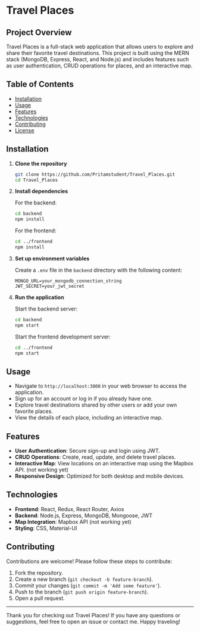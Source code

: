 # Travel Places

## Project Overview
Travel Places is a full-stack web application that allows users to explore and share their favorite travel destinations. This project is built using the MERN stack (MongoDB, Express, React, and Node.js) and includes features such as user authentication, CRUD operations for places, and an interactive map.

## Table of Contents
- [Installation](#installation)
- [Usage](#usage)
- [Features](#features)
- [Technologies](#technologies)
- [Contributing](#contributing)
- [License](#license)

## Installation

1. **Clone the repository**
   ```bash
   git clone https://github.com/Pritamstudent/Travel_Places.git
   cd Travel_Places
   ```

2. **Install dependencies**

   For the backend:
   ```bash
   cd backend
   npm install
   ```

   For the frontend:
   ```bash
   cd ../frontend
   npm install
   ```

3. **Set up environment variables**

   Create a `.env` file in the `backend` directory with the following content:
   ```plaintext
   MONGO_URL=your_mongodb_connection_string
   JWT_SECRET=your_jwt_secret
   ```

4. **Run the application**

   Start the backend server:
   ```bash
   cd backend
   npm start
   ```

   Start the frontend development server:
   ```bash
   cd ../frontend
   npm start
   ```

## Usage
- Navigate to `http://localhost:3000` in your web browser to access the application.
- Sign up for an account or log in if you already have one.
- Explore travel destinations shared by other users or add your own favorite places.
- View the details of each place, including an interactive map.

## Features
- **User Authentication**: Secure sign-up and login using JWT.
- **CRUD Operations**: Create, read, update, and delete travel places.
- **Interactive Map**: View locations on an interactive map using the Mapbox API.  (not working yet)
- **Responsive Design**: Optimized for both desktop and mobile devices.

## Technologies
- **Frontend**: React, Redux, React Router, Axios
- **Backend**: Node.js, Express, MongoDB, Mongoose, JWT
- **Map Integration**: Mapbox API (not working yet)
- **Styling**: CSS, Material-UI

## Contributing
Contributions are welcome! Please follow these steps to contribute:

1. Fork the repository.
2. Create a new branch (`git checkout -b feature-branch`).
3. Commit your changes (`git commit -m 'Add some feature'`).
4. Push to the branch (`git push origin feature-branch`).
5. Open a pull request.

 

---

Thank you for checking out Travel Places! If you have any questions or suggestions, feel free to open an issue or contact me. Happy traveling!
